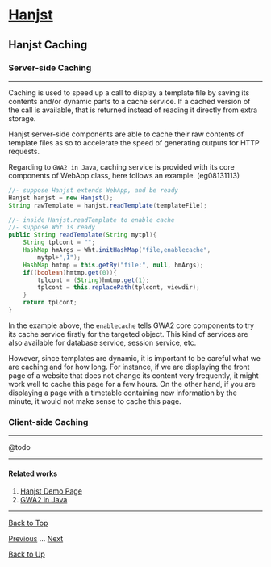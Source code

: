 # [Hanjst](/hanjst/index)
## Hanjst Caching
### Server-side Caching
---
Caching is used to speed up a call to display a template file by saving its contents and/or dynamic parts to a cache service. If a cached version of the call is available, that is returned instead of reading it directly from extra storage.

Hanjst server-side components are able to cache their raw contents of template files as so to accelerate the speed of generating outputs for HTTP requests.

Regarding to `GWA2 in Java`, caching service is provided with its core components of WebApp.class, here follows an example. (eg08131113)

```java
//- suppose Hanjst extends WebApp, and be ready
Hanjst hanjst = new Hanjst();
String rawTemplate = hanjst.readTemplate(templateFile);

//- inside Hanjst.readTemplate to enable cache
//- suppose Wht is ready
public String readTemplate(String mytpl){
	String tplcont = "";
	HashMap hmArgs = Wht.initHashMap("file,enablecache",
		mytpl+",1");
	HashMap hmtmp = this.getBy("file:", null, hmArgs);
	if((boolean)hmtmp.get(0)){
		tplcont = (String)hmtmp.get(1);
		tplcont = this.replacePath(tplcont, viewdir);
	}
	return tplcont;
}
```  

In the example above, the `enablecache` tells GWA2 core components to try its cache service firstly for the targeted object. This kind of services are also available for database service, session service, etc. 

However, since templates are dynamic, it is important to be careful what we are caching and for how long. 
For instance, if we are displaying the front page of a website that does not change its content very frequently, it might work well to cache this page for a few hours.
On the other hand, if you are displaying a page with a timetable containing new information by the minute, it would not make sense to cache this page.

### Client-side Caching
---
@todo

---

#### Related works

1. [Hanjst Demo Page](https://ufqi.com/dev/hanjst/)
2. [GWA2 in Java](https://github.com/wadelau/GWA2/)

---

[Back to Top](/hanjst/hanjst-cache)

[Previous](./data-in-resource) ... [Next](./hanjst-ready-to-go)

[Back to Up](/hanjst/index)

<!--stackedit_data:
eyJoaXN0b3J5IjpbNTgwMDkxNTYxLC00NTU3MjQxMywtMTIwOD
U4MzUwMywtODkyMTkzMDIzXX0=
-->